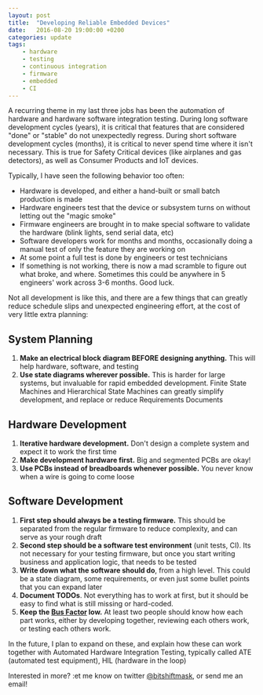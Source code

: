 ```yaml
---
layout: post
title:  "Developing Reliable Embedded Devices"
date:   2016-08-20 19:00:00 +0200
categories: update
tags:
    - hardware
    - testing
    - continuous integration
    - firmware
    - embedded
    - CI
---
```


A recurring theme in my last three jobs has been the automation of hardware and hardware software integration testing. During long software development cycles (years), it is critical that features that are considered "done" or "stable" do not unexpectedly regress. During short software development cycles (months), it is critical to never spend time where it isn't necessary. This is true for Safety Critical devices (like airplanes and gas detectors), as well as Consumer Products and IoT devices.

Typically, I have seen the following behavior too often:

* Hardware is developed, and either a hand-built or small batch production is made
* Hardware engineers test that the device or subsystem turns on without letting out the "magic smoke"
* Firmware engineers are brought in to make special software to validate the hardware (blink lights, send serial data, etc)
* Software developers work for months and months, occasionally doing a manual test of only the feature they are working on
* At some point a full test is done by engineers or test technicians
* If something is not working, there is now a mad scramble to figure out what broke, and where. Sometimes this could be anywhere in 5 engineers' work across 3-6 months. Good luck.

Not all development is like this, and there are a few things that can greatly reduce schedule slips and unexpected engineering effort, at the cost of very little extra planning:

## System Planning
1. **Make an electrical block diagram BEFORE designing anything.** This will help hardware, software, and testing
2. **Use state diagrams wherever possible.** This is harder for large systems, but invaluable for rapid embedded development. Finite State Machines and Hierarchical State Machines can greatly simplify development, and replace or reduce Requirements Documents

## Hardware Development

1. **Iterative hardware development.** Don't design a complete system and expect it to work the first time
2. **Make development hardware first.** Big and segmented PCBs are okay!
3. **Use PCBs instead of breadboards whenever possible.** You never know when a wire is going to come loose

## Software Development

1. **First step should always be a testing firmware.** This should be separated from the regular firmware to reduce complexity, and can serve as your rough draft
2. **Second step should be a software test environment** (unit tests, CI). Its not necessary for your testing firmware, but once you start writing business and application logic, that needs to be tested
3. **Write down what the software should do**, from a high level. This could be a state diagram, some requirements, or even just some bullet points that you can expand later
4. **Document TODOs**. Not everything has to work at first, but it should be easy to find what is still missing or hard-coded.
5. **Keep the [Bus Factor](https://en.wikipedia.org/wiki/Bus_factor) low.** At least two people should know how each part works, either by developing together, reviewing each others work, or testing each others work.

In the future, I plan to expand on these, and explain how these can work together with Automated Hardware Integration Testing, typically called ATE (automated test equipment), HIL (hardware in the loop)

Interested in more? :et me know on twitter [@bitshiftmask](https://twitter.com/bitshiftmask), or send me an email!
